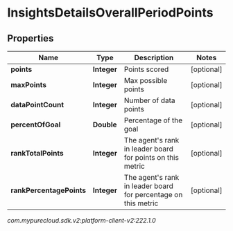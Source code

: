 # InsightsDetailsOverallPeriodPoints


## Properties

| Name | Type | Description | Notes |
| ------------ | ------------- | ------------- | ------------- |
| **points** | **Integer** | Points scored |  [optional] |
| **maxPoints** | **Integer** | Max possible points |  [optional] |
| **dataPointCount** | **Integer** | Number of data points |  [optional] |
| **percentOfGoal** | **Double** | Percentage of the goal |  [optional] |
| **rankTotalPoints** | **Integer** | The agent's rank in leader board for points on this metric |  [optional] |
| **rankPercentagePoints** | **Integer** | The agent's rank in leader board for percentage on this metric |  [optional] |




_com.mypurecloud.sdk.v2:platform-client-v2:222.1.0_
